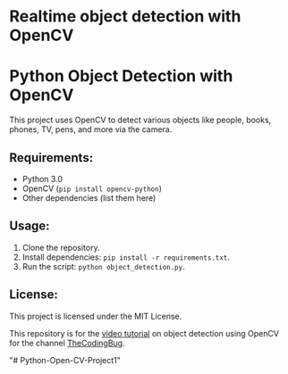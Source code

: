 # Realtime object detection with OpenCV

# Python Object Detection with OpenCV

This project uses OpenCV to detect various objects like people, books, phones, TV, pens, and more via the camera.

## Requirements:
- Python 3.0
- OpenCV (`pip install opencv-python`)
- Other dependencies (list them here)

## Usage: 
1. Clone the repository.
2. Install dependencies: `pip install -r requirements.txt`.
3. Run the script: `python object_detection.py`.

## License:
This project is licensed under the MIT License.

This repository is for the [video tutorial](https://youtu.be/hVavSe60M3g) on object detection using OpenCV  for the channel [TheCodingBug](https://www.youtube.com/c/TheCodingBug?sub_confirmation=1).

"# Python-Open-CV-Project1" 
